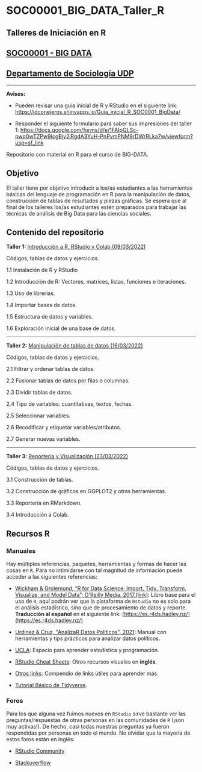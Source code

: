 # SOC00001_BIG_DATA_Taller_R

## Talleres de Iniciación en R

## [SOC00001 - BIG DATA](https://naimbro.github.io/programa_udp_2022.html)

## [Departamento de Sociología UDP](https://socialesehistoria.udp.cl/carreras/sociologia/)

---

**Avisos:**

+ Pueden revisar una guía inicial de R y RStudio en el siguiente link: https://jdconejeros.shinyapps.io/Guia_inicial_R_SOC0001_BigData/

+ Responder el siguiente formulario para saber sus impresiones del taller 1: https://docs.google.com/forms/d/e/1FAIpQLSc-pwq0wTZPw9IcgBjy2iRgdA3YuH-PnPvmPNM9rDWrRLka7w/viewform?usp=sf_link

Repositorio con material en R para el curso de BIG-DATA. 

## Objetivo

El taller tiene por objetivo introducir a los/as estudiantes a las herramientas básicas del lenguaje de programación en R para la manipulación de datos, construcción de tablas de resultados y piezas gráficas. Se espera que al final de los talleres los/as estudiantes estén preparados para trabajar las técnicas de análisis de Big Data para las ciencias sociales.

## Contenido del repositorio

**Taller 1:** [Introducción a R, RStudio y Colab (09/03/2022)](https://github.com/JDConejeros/SOC00001_BIG_DATA_Taller_R/tree/main/Taller%201) 

Códigos, tablas de datos y ejercicios.

1.1 Instalación de R y RStudio

1.2 Introducción de R: Vectores, matrices, listas, funciones e iteraciones.

1.3 Uso de librerías.

1.4 Importar bases de datos.

1.5 Estructura de datos y variables.

1.6 Exploración inicial de una base de datos.

---

**Taller 2:** [Manipulación de tablas de datos (16/03/2022)](https://github.com/JDConejeros/SOC00001_BIG_DATA_Taller_R/tree/main/Taller%202) 

Códigos, tablas de datos y ejercicios.

2.1 Filtrar y ordenar tablas de datos.

2.2 Fusionar tablas de datos por filas o columnas.

2.3 Dividir tablas de datos.

2.4 Tipo de variables: cuantitativas, textos, fechas. 

2.5 Seleccionar variables.

2.6 Recodificar y etiquetar variables/atributos. 

2.7 Generar nuevas variables.

---

**Taller 3:** [Reportería y Visualización (23/03/2022)]() 

Códigos, tablas de datos y ejercicios.

3.1 Construcción de tablas.

3.2 Construcción de gráficos en GGPLOT2 y otras herramientas.

3.3 Reportería en RMarkdown.

3.4 Introducción a Colab.


## Recursos R

### Manuales 

Hay múltiples referencias, paquetes, herramientas y formas de hacer las cosas en `R`. Para no intimidarse con tal magnitud de información puede acceder a las siguientes referencias:

- [Wickham & Grolemund, “R for Data Science: Import, Tidy, Transform, Visualize, and Model Data”; O'Reilly Media, 2017.(link)](https://r4ds.had.co.nz/index.html): Libro base para el uso de `R`, aquí podrán ver que la plataforma de `Rstudio` no es solo para el análisis estadístico, sino que de procesamiento de datos y reporte. **Traducción al español** en el siguiente link: [https://es.r4ds.hadley.nz/](https://es.r4ds.hadley.nz/)

- [Urdinez & Cruz, "AnalizaR Datos Políticos", 2021](https://arcruz0.github.io/libroadp/index.html): Manual con herramientas y tips prácticos para analizar datos políticos.

- [UCLA](https://stats.idre.ucla.edu/r/): Espacio para aprender estadística y programación.

- [RStudio Cheat Sheets](https://www.rstudio.com/resources/cheatsheets/#ide): Otros recursos visuales en **inglés**.

- [Otros links](https://www.lecy.info/r-for-public-policy): Compendio de links útiles para aprender más.

- [Tutorial Básico de Tidyverse](https://anderfernandez.com/blog/tutorial-dplyr/?utm_source=es&utm_medium=email).

### Foros

Para los que alguna vez fuimos nuevos en `RStudio` sirve bastante ver las preguntas/respuestas de otras personas en las comunidades de `R` (¡son muy activas!). De hecho, casi todas nuestras preguntas ya fueron respondidas por personas en todo el mundo. No olvidar que la mayoría de estos foros están en inglés: 

- [RStudio Community](https://community.rstudio.com/)

- [Stackoverflow](https://stackoverflow.com/questions/tagged/r)
